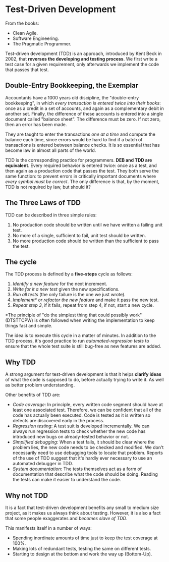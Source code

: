 # Test-Driven Development

From the books:

- Clean Agile.
- Software Engineering.
- The Pragmatic Programmer.

Test-driven development (TDD) is an approach, introduced by Kent Beck in 2002, that **reverses the developing and testing process**. We first write a test case for a given requirement, only afterwards we implement the code that passes that test.

## Double-Entry Bookkeeping, the Exemplar

Accountants have a 1000 years old discipline, the "double-entry bookkeeping", in which *every transaction is entered twice into their books*: once as a credit in a set of accounts, and again as a complementary debit in another set. Finally, the difference of these accounts is entered into a single document called "balance sheet". The difference must be zero. If not zero, then an error has been made.

They are taught to enter the transactions *one at a time* and compute the balance each time, since errors would be hard to find if a batch of transactions is entered between balance checks. It is so essential that has become law in almost all parts of the world.

TDD is the corresponding practice for programmers. **DEB and TDD are equivalent**. Every required behavior is entered twice: once as a test, and then again as a production code that passes the test. They both serve the same function: to prevent errors in critically important documents where *every symbol must be correct*. The only difference is that, by the moment, TDD is not required by law, but should it?

## The Three Laws of TDD

TDD can be described in three simple rules:

1. No production code should be written until we have written a failing unit test.
1. No more of a single, sufficient to fail, unit test should be written.
1. No more production code should be written than the sufficient to pass the test.

## The cycle

The TDD process is defined by a **five-steps** cycle as follows:

1. *Identify a new feature* for the next increment.
1. *Write for it a new test* given the new specifications.
1. *Run all tests* (the only failure is the one we just wrote).
1. *Implement\* or refactor the new feature* and make it pass the new test.
1. *Repeat step 3*, if it fails, repeat from step 4, if not, start a new cycle.

*The principle of "do the simplest thing that could possibly work" (DTSTTCPW) is often followed when writing the implementation to keep things fast and simple.

The idea is to execute this cycle in a matter of minutes. In addition to the TDD process, it's good practice to run *automated-regression tests* to ensure that the whole test suite is still bug-free as new features are added.

## Why TDD

A strong argument for test-driven development is that it helps **clarify ideas** of what the code is supposed to do, before actually trying to write it. As well as better problem understanding.

Other benefits of TDD are:

- *Code coverage*: In principle, every written code segment should have at least one associated test. Therefore, we can be confident that all of the code has actually been executed. Code is tested as it is written so defects are discovered early in the process.
- *Regression testing*: A test suit is developed incrementally. We can always run regression tests to check whether the new code has introduced new bugs on already-tested behavior or not.
- *Simplified debugging*: When a test fails, it should be clear where the problem lies, the new code needs to be checked and modified. We don't necessarily need to use debugging tools to locate that problem. Reports of the use of TDD suggest that it's hardly ever necessary to use an automated debugger in TDD.
- *System documentation*: The tests themselves act as a form of documentation that describe what the code should be doing. Reading the tests can make it easier to understand the code.

## Why not TDD

It is a fact that test-driven development benefits any small to medium size project, as it makes us always think about testing. However, it is also a fact that some people exaggerates and *becomes slave of TDD*.

This manifests itself in a number of ways:

- Spending inordinate amounts of time just to keep the test coverage at 100%.
- Making lots of redundant tests, testing the same on different tests.
- Starting to design at the bottom and work the way up (Bottom-Up).
